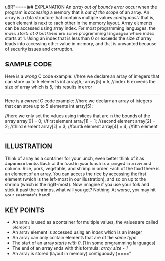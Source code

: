 u8R"====(## EXPLANATION
An *array out of bounds error* occur when the program is *accessing* a memory that is *out of the scope* of an array. An array is a data structure that contains multiple values *contiguously* that is, each element is next to each other in the memory layout. Array elements can be accessed using array index. For most programming languages, the *index starts at 0* but there are some programming languages where index starts at 1. Using an index that is less than 0 or exceeds the size of array leads into accessing other value in memory, and that is unwanted because of security issues and corruption.
## SAMPLE CODE
Here is a *wrong* C code example:
//here we declare an array of integers that can store up to 5 elements
int array[5];
array[5] = 5; //index 6 exceeds the size of array which is 5, this results in error
***
Here is a *correct* C code example:
//here we declare an array of integers that can store up to 5 elements
int array[5];

//here we only set the values using indices that are in the bounds of the array
array[0] = 0; //first element
array[1] = 1; //second element
array[2] = 2; //third element
array[3] = 3; //fourth element
array[4] = 4; //fifth element
***
## ILLUSTRATION
Think of array as a container for your lunch, even better think of it as Japanese bento. Each of the food in your lunch is arranged in a row and column. Rice, pork, vegetable, and shrimp in order. Each of the food there is an element of an array. You can access the rice by accessing the first element (which is the left-most in our illustration), and so on up to the shrimp (which is the right-most). Now, imagine if you use your fork and stick it past the shrimps, what will you get? Nothing! At worse, you may hit your seatmate's hand!
## KEY POINTS
  * An array is used as a container for multiple values, the values are called *elements*
  * An array element is accessed using an *index* which is an integer
  * An array can only contain elements that are of the *same type*
  * The start of an array *starts with 0*. (1 in some programming languages)
  * The end of an array ends with this formula: *array_size - 1*
  * An array is stored (layout in memory) contiguously
)===="
